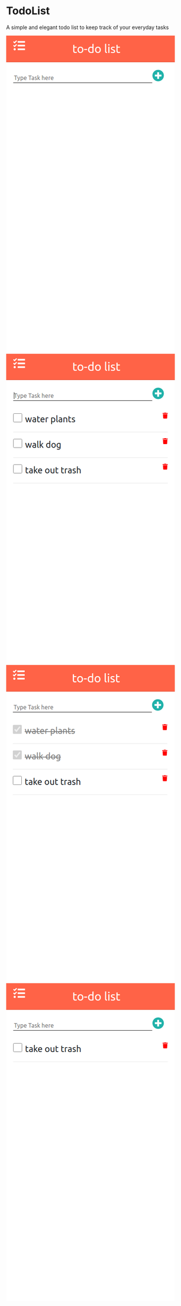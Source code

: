 # TodoList
A simple and elegant todo list to keep track of your everyday tasks

<kbd><img src="https://github.com/manukarnikas/TodoList/blob/master/images/image1.png?raw=true" /></kbd>
<kbd><img src="https://github.com/manukarnikas/TodoList/blob/master/images/image2.png?raw=true" /></kbd>
<kbd><img src="https://github.com/manukarnikas/TodoList/blob/master/images/image3.png?raw=true" /></kbd>
<kbd><img src="https://github.com/manukarnikas/TodoList/blob/master/images/image4.png?raw=true" /></kbd>


